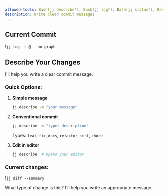 ```yaml
---
allowed-tools: Bash(jj describe*), Bash(jj log*), Bash(jj status*), Bash(jj show*)
description: Write clear commit messages
---
```


## Current Commit
!`jj log -r @ --no-graph`

## Describe Your Changes

I'll help you write a clear commit message.

### Quick Options:

1. **Simple message**
   ```bash
   jj describe -m "your message"
   ```

2. **Conventional commit**
   ```bash
   jj describe -m "type: description"
   ```
   Types: `feat`, `fix`, `docs`, `refactor`, `test`, `chore`

3. **Edit in editor**
   ```bash
   jj describe  # Opens your editor
   ```

### Current changes:
!`jj diff --summary`

What type of change is this? I'll help you write an appropriate message.